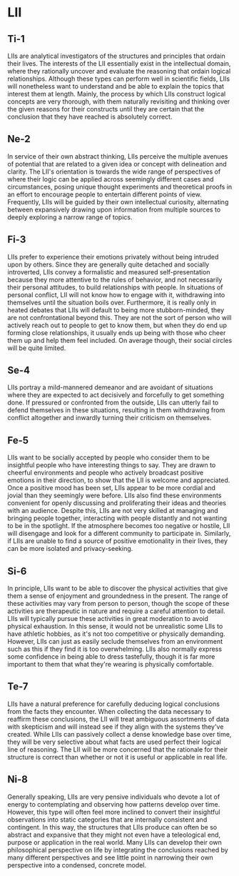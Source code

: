 # LII

## Ti-1

LIIs are analytical investigators of the structures and principles that ordain their lives. The interests of the LII essentially exist in the intellectual domain, where they rationally uncover and evaluate the reasoning that ordain logical relationships. Although these types can perform well in scientific fields, LIIs will nonetheless want to understand and be able to explain the topics that interest them at length. Mainly, the process by which LIIs construct logical concepts are very thorough, with them naturally revisiting and thinking over the given reasons for their constructs until they are certain that the conclusion that they have reached is absolutely correct.

## Ne-2

In service of their own abstract thinking, LIIs perceive the multiple avenues of potential that are related to a given idea or concept with delineation and clarity. The LII's orientation is towards the wide range of perspectives of where their logic can be applied across seemingly different cases and circumstances, posing unique thought experiments and theoretical proofs in an effort to encourage people to entertain different points of view. Frequently, LIIs will be guided by their own intellectual curiosity, alternating between expansively drawing upon information from multiple sources to deeply exploring a narrow range of topics.

## Fi-3

LIIs prefer to experience their emotions privately without being intruded upon by others. Since they are generally quite detached and socially introverted, LIIs convey a formalistic and measured self-presentation because they more attentive to the rules of behavior, and not necessarily their personal attitudes, to build relationships with people. In situations of personal conflict, LII will not know how to engage with it, withdrawing into themselves until the situation boils over. Furthermore, it is really only in heated debates that LIIs will default to being more stubborn-minded, they are not confrontational beyond this. They are not the sort of person who will actively reach out to people to get to know them, but when they do end up forming close relationships, it usually ends up being with those who cheer them up and help them feel included. On average though, their social circles will be quite limited. 

## Se-4

LIIs portray a mild-mannered demeanor and are avoidant of situations where they are expected to act decisively and forcefully to get something done. If pressured or confronted from the outside, LIIs can utterly fail to defend themselves in these situations, resulting in them withdrawing from conflict altogether and inwardly turning their criticism on themselves.

## Fe-5

LIIs want to be socially accepted by people who consider them to be insightful people who have interesting things to say. They are drawn to cheerful environments and people who actively broadcast positive emotions in their direction, to show that the LII is welcome and appreciated. Once a positive mood has been set, LIIs appear to be more cordial and jovial than they seemingly were before. LIIs also find these environments convenient for openly discussing and proliferating their ideas and theories with an audience. Despite this, LIIs are not very skilled at managing and bringing people together, interacting with people distantly and not wanting to be in the spotlight. If the atmosphere becomes too negative or hostile, LII will disengage and look for a different community to participate in. Similarly, if LIIs are unable to find a source of positive emotionality in their lives, they can be more isolated and privacy-seeking.

## Si-6

In principle, LIIs want to be able to discover the physical activities that give them a sense of enjoyment and groundedness in the present. The range of these activities may vary from person to person, though the scope of these activities are therapeutic in nature and require a careful attention to detail. LIIs will typically pursue these activities in great moderation to avoid physical exhaustion. In this sense, it would not be unrealistic some LIIs to have athletic hobbies, as it's not too competitive or physically demanding. However, LIIs can just as easily seclude themselves from an environment such as this if they find it is too overwhelming. LIIs also normally express some confidence in being able to dress tastefully, though it is far more important to them that what they're wearing is physically comfortable.

## Te-7

LIIs have a natural preference for carefully deducing logical conclusions from the facts they encounter. When collecting the data necessary to reaffirm these conclusions, the LII will treat ambiguous assortments of data with skepticism and will instead see if they align with the systems they've created. While LIIs can passively collect a dense knowledge base over time, they will be very selective about what facts are used perfect their logical line of reasoning. The LII will be more concerned that the rationale for their structure is correct than whether or not it is useful or applicable in real life.

## Ni-8

Generally speaking, LIIs are very pensive individuals who devote a lot of energy to contemplating and observing how patterns develop over time. However, this type will often feel more inclined to convert their insightful observations into static categories that are internally consistent and contingent. In this way, the structures that LIIs produce can often be so abstract and expansive that they might not even have a teleological end, purpose or application in the real world. Many LIIs can develop their own philosophical perspective on life by integrating the conclusions reached by many different perspectives and see little point in narrowing their own perspective into a condensed, concrete model.

